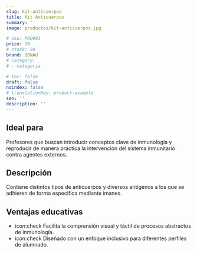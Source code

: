 ```yaml
---
slug: kit-anticuerpos
title: Kit Anticuerpos
summary: ''
image: productos/kit-anticuerpos.jpg

# sku: PRO001
price: 70
# stock: 50
brand: 3DNAU
# category:
# - categoria

# toc: false
draft: false
noindex: false
# translationKey: product-example
seo: ''
description: ''
---
```

## Ideal para

Profesores que buscan introducir conceptos clave de inmunología y reproducir de manera práctica la intervención del sistema inmunitario contra agentes externos.

## Descripción

Contiene distintos tipos de anticuerpos y diversos antígenos a los que se adhieren de forma específica mediante imanes.

## Ventajas educativas

- icon:check Facilita la comprensión visual y táctil de procesos abstractos de inmunología. 
- icon:check Diseñado con un enfoque inclusivo para diferentes perfiles de alumnado.

